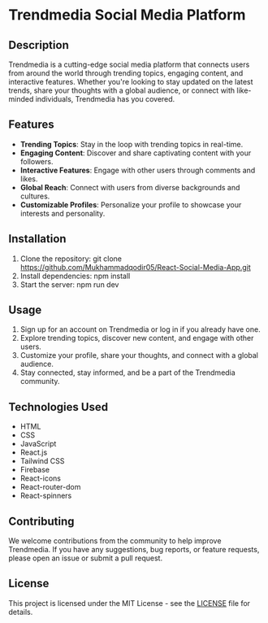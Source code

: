 # Trendmedia Social Media Platform

## Description
Trendmedia is a cutting-edge social media platform that connects users from around the world through trending topics, engaging content, and interactive features. Whether you're looking to stay updated on the latest trends, share your thoughts with a global audience, or connect with like-minded individuals, Trendmedia has you covered.

## Features
- **Trending Topics**: Stay in the loop with trending topics in real-time.
- **Engaging Content**: Discover and share captivating content with your followers.
- **Interactive Features**: Engage with other users through comments and likes.
- **Global Reach**: Connect with users from diverse backgrounds and cultures.
- **Customizable Profiles**: Personalize your profile to showcase your interests and personality.

## Installation
1. Clone the repository: git clone https://github.com/Mukhammadqodir05/React-Social-Media-App.git
2. Install dependencies: npm install
3. Start the server: npm run dev

## Usage
1. Sign up for an account on Trendmedia or log in if you already have one.
2. Explore trending topics, discover new content, and engage with other users.
3. Customize your profile, share your thoughts, and connect with a global audience.
4. Stay connected, stay informed, and be a part of the Trendmedia community.

## Technologies Used
- HTML
- CSS
- JavaScript
- React.js
- Tailwind CSS
- Firebase
- React-icons
- React-router-dom
- React-spinners

## Contributing
We welcome contributions from the community to help improve Trendmedia. If you have any suggestions, bug reports, or feature requests, please open an issue or submit a pull request.

## License
This project is licensed under the MIT License - see the [LICENSE](LICENSE) file for details.
